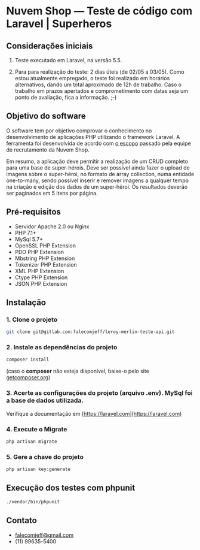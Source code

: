 # Nuvem Shop — Teste de código com Laravel | Superheros


## Considerações iniciais

1. Teste executado em Laravel, na versão 5.5.

2. Para para realização do teste: 2 dias úteis (de 02/05 a 03/05). Como estou atualmente empregado, o teste foi realizado em horários alternativos, dando um total aproximado de 12h de trabalho. Caso o trabalho em prazos apertados e comprometimento com datas seja um ponto de avaliação, fica a informação. ;-)


## Objetivo do software

O software tem por objetivo comprovar o conhecimento no desenvolvimento de aplicações PHP utilizando o framework Laravel. A ferramenta foi desenvolvida de acordo com [o escopo](./storage/escopo/PHP_Engineer_Test.pdf) passado pela equipe de recrutamento da Nuvem Shop.

Em resumo, a aplicação deve permitir a realização de um CRUD completo para uma base de super-hérois. Deve ser possível ainda fazer o upload de imagens sobre o super-héroi, no formato de array collection, numa entidade one-to-many, sendo possível inserir e remover imagens a qualquer tempo na criação e edição dos dados de um super-héroi. Os resultados deverão ser paginados em 5 itens por página.


## Pré-requisitos

+ Servidor Apache 2.0 ou Nginx
+ PHP 7.1+
+ MySql 5.7+
+ OpenSSL PHP Extension
+ PDO PHP Extension
+ Mbstring PHP Extension
+ Tokenizer PHP Extension
+ XML PHP Extension
+ Ctype PHP Extension
+ JSON PHP Extension


## Instalação

### 1. Clone o projeto

```sh
git clone git@gitlab.com:falecomjeff/leroy-merlin-teste-api.git
```

### 2. Instale as dependências do projeto

```sh
composer install
```

(caso o **composer** não esteja disponível, baixe-o pelo site [getcomposer.org](http://getcomposer.org))

### 3. Acerte as configurações do projeto (arquivo .env). MySql foi a base de dados utilizada.

Verifique a documentação em [https://laravel.com](https://laravel.com)

### 4. Execute o Migrate

```sh
php artisan migrate
```

### 5. Gere a chave do projeto

```sh
php artisan key:generate
```


## Execução dos testes com phpunit
```sh
./vendor/bin/phpunit
```


## Contato

- falecomjeff@gmail.com
- (11) 99635-5400
